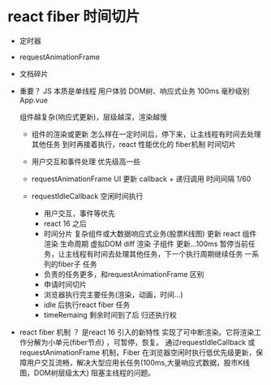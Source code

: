 # react fiber 时间切片

- 定时器
- requestAnimationFrame
- 文档碎片
- 重要？ JS 本质是单线程
  用户体验
  DOM树、响应式业务 100ms 毫秒级别
  App.vue

  组件越复杂(响应式更新)，层级越深，渲染越慢

  - 组件的渲染或更新 怎么样在一定时间后，停下来，让主线程有时间去处理
  其他任务 到时再接着执行，react 性能优化的 fiber机制 时间切片 
  - 用户交互和事件处理 优先级高一些

  - requestAnimationFrame UI 更新
    callback + 递归调用 时间间隔 1/60 
  - requestIdleCallback 空闲时间执行
    - 用户交互，事件等优先
    - react 16 之后
    - 时间分片 复杂组件或大数据响应式业务(股票K线图) 更新
      react 组件渲染 生命周期 虚拟DOM diff 渲染 子组件 更新...100ms 
      暂停当前任务，让主线程有时间去处理其他任务，下一个执行周期继续任务
      一系列的fiber子 任务 
    - 负责的任务更多，和requestAnimationFrame 区别
    - 申请时间切片
    - 浏览器执行完主要任务(渲染，动画，时间...)
    - idle 后执行react fiber 任务
    - timeRemaing 剩余时间到了后 归还执行权
    
- react fiber 机制 ？
  是react 16 引入的新特性 实现了可中断渲染。它将渲染工作分解为小单元(fiber节点)
  ，可暂停，恢复。
  通过requestIdleCallback 或 requestAnimationFrame 机制，Fiber 在浏览器空闲时执行低优先级更新，保障用户交互流畅，解决大型应用长任务(100ms,大量响应式数据，股市K线图，DOM树层级太大) 阻塞主线程的问题。